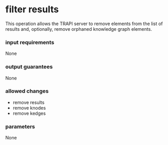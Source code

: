# filter results

This operation allows the TRAPI server to remove elements from the list of results and, optionally, remove orphaned knowledge graph elements.

### input requirements

None

### output guarantees

None

### allowed changes

- remove results
- remove knodes
- remove kedges

### parameters

None
